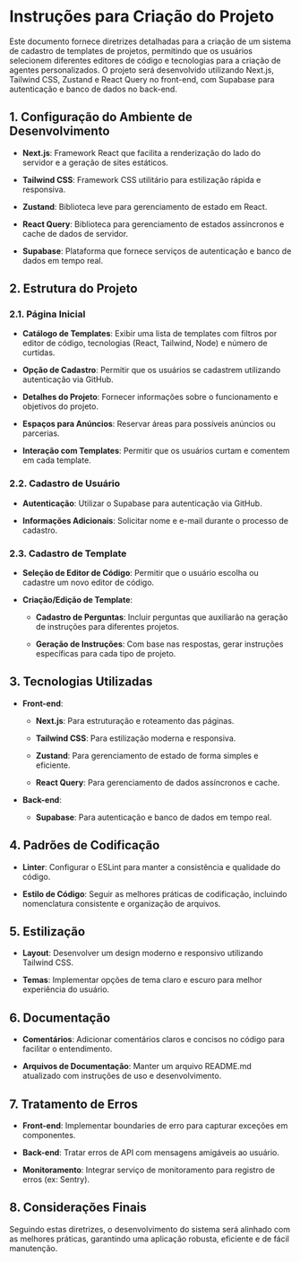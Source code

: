 # Instruções para Criação do Projeto

Este documento fornece diretrizes detalhadas para a criação de um sistema de cadastro de templates de projetos, permitindo que os usuários selecionem diferentes editores de código e tecnologias para a criação de agentes personalizados. O projeto será desenvolvido utilizando Next.js, Tailwind CSS, Zustand e React Query no front-end, com Supabase para autenticação e banco de dados no back-end.

## 1. Configuração do Ambiente de Desenvolvimento

- **Next.js**: Framework React que facilita a renderização do lado do servidor e a geração de sites estáticos.

- **Tailwind CSS**: Framework CSS utilitário para estilização rápida e responsiva.

- **Zustand**: Biblioteca leve para gerenciamento de estado em React.

- **React Query**: Biblioteca para gerenciamento de estados assíncronos e cache de dados de servidor.

- **Supabase**: Plataforma que fornece serviços de autenticação e banco de dados em tempo real.

## 2. Estrutura do Projeto

### 2.1. Página Inicial

- **Catálogo de Templates**: Exibir uma lista de templates com filtros por editor de código, tecnologias (React, Tailwind, Node) e número de curtidas.

- **Opção de Cadastro**: Permitir que os usuários se cadastrem utilizando autenticação via GitHub.

- **Detalhes do Projeto**: Fornecer informações sobre o funcionamento e objetivos do projeto.

- **Espaços para Anúncios**: Reservar áreas para possíveis anúncios ou parcerias.

- **Interação com Templates**: Permitir que os usuários curtam e comentem em cada template.

### 2.2. Cadastro de Usuário

- **Autenticação**: Utilizar o Supabase para autenticação via GitHub.

- **Informações Adicionais**: Solicitar nome e e-mail durante o processo de cadastro.

### 2.3. Cadastro de Template

- **Seleção de Editor de Código**: Permitir que o usuário escolha ou cadastre um novo editor de código.

- **Criação/Edição de Template**:

  - **Cadastro de Perguntas**: Incluir perguntas que auxiliarão na geração de instruções para diferentes projetos.

  - **Geração de Instruções**: Com base nas respostas, gerar instruções específicas para cada tipo de projeto.

## 3. Tecnologias Utilizadas

- **Front-end**:

  - **Next.js**: Para estruturação e roteamento das páginas.

  - **Tailwind CSS**: Para estilização moderna e responsiva.

  - **Zustand**: Para gerenciamento de estado de forma simples e eficiente.

  - **React Query**: Para gerenciamento de dados assíncronos e cache.

- **Back-end**:

  - **Supabase**: Para autenticação e banco de dados em tempo real.

## 4. Padrões de Codificação

- **Linter**: Configurar o ESLint para manter a consistência e qualidade do código.

- **Estilo de Código**: Seguir as melhores práticas de codificação, incluindo nomenclatura consistente e organização de arquivos.

## 5. Estilização

- **Layout**: Desenvolver um design moderno e responsivo utilizando Tailwind CSS.

- **Temas**: Implementar opções de tema claro e escuro para melhor experiência do usuário.

## 6. Documentação

- **Comentários**: Adicionar comentários claros e concisos no código para facilitar o entendimento.

- **Arquivos de Documentação**: Manter um arquivo README.md atualizado com instruções de uso e desenvolvimento.

## 7. Tratamento de Erros

- **Front-end**: Implementar boundaries de erro para capturar exceções em componentes.

- **Back-end**: Tratar erros de API com mensagens amigáveis ao usuário.

- **Monitoramento**: Integrar serviço de monitoramento para registro de erros (ex: Sentry).

## 8. Considerações Finais

Seguindo estas diretrizes, o desenvolvimento do sistema será alinhado com as melhores práticas, garantindo uma aplicação robusta, eficiente e de fácil manutenção.
